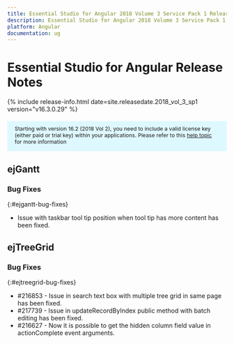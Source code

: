 ```yaml
---
title: Essential Studio for Angular 2018 Volume 3 Service Pack 1 Release Notes 
description: Essential Studio for Angular 2018 Volume 3 Service Pack 1 Release Notes 
platform: Angular
documentation: ug
---
```


# Essential Studio for Angular Release Notes 

{% include release-info.html date=site.releasedate.2018_vol_3_sp1  version="v16.3.0.29" %} 

<style>
#license {
    font-size: .88em!important;
margin-top: 1.5em;     margin-bottom: 1.5em;
    background-color: #def8ff;
    padding: 10px 17px 14px;
}
</style>

<div id="license">
Starting with version 16.2 (2018 Vol 2), you need to include a valid license key (either paid or trial key) within your applications. 
Please refer to this <a href="/common/essential-studio/licensing/license-key">help topic</a> for more information 
</div>






## ejGantt

### Bug Fixes
{:#ejgantt-bug-fixes}

* Issue with taskbar tool tip position when tool tip has more content has been fixed.
## ejTreeGrid

### Bug Fixes
{:#ejtreegrid-bug-fixes}

* \#216853 - Issue in search text box with multiple tree grid in same page has been fixed.
* \#217739 - Issue in updateRecordByIndex public method with batch editing has been fixed.
* \#216627 - Now it is possible to get the hidden column field value in actionComplete event arguments.



